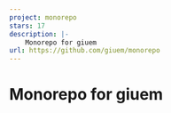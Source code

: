 ```yaml
---
project: monorepo
stars: 17
description: |-
    Monorepo for giuem
url: https://github.com/giuem/monorepo
---
```


# Monorepo for giuem

